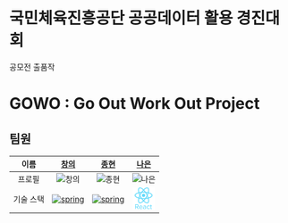 # 국민체육진흥공단 공공데이터 활용 경진대회

공모전 출품작

# GOWO : Go Out Work Out Project



## 팀원

|   이름    | [창의]() | [종현]() | [나은]() |
| :-------: | :------: | :------: | :--------: |
| 프로필|    ![창의](https://github.com/wara-capstone/.github/assets/122252160/edb21fcc-2e53-4473-a00e-acdc132ff41a)      |     ![종현](https://github.com/wara-capstone/.github/assets/122252160/1f74bd06-e052-4668-ad57-0088dbe5172e)     |    ![나은](https://github.com/wara-capstone/.github/assets/122252160/1f74bd06-e052-4668-ad57-0088dbe5172e)      | 
|  기술 스택     |     <a href="https://spring.io/" target="_blank" rel="noreferrer"> <img src="https://www.vectorlogo.zone/logos/springio/springio-icon.svg" alt="spring" width="40" height="40"/> </a>     |    <a href="https://spring.io/" target="_blank" rel="noreferrer"> <img src="https://www.vectorlogo.zone/logos/springio/springio-icon.svg" alt="spring" width="40" height="40"/> </a>      |      <a href="https://reactjs.org/" target="_blank" rel="noreferrer"> <img src="https://raw.githubusercontent.com/devicons/devicon/master/icons/react/react-original-wordmark.svg" alt="react" width="40" height="40"/> </a>    |


